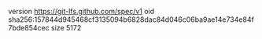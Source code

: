 version https://git-lfs.github.com/spec/v1
oid sha256:157844d945468cf3135094b6828dac84d046c06ba9ae14e734e84f7bde854cec
size 5172
